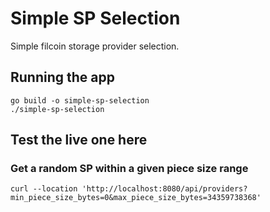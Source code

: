 # Simple SP Selection

Simple filcoin storage provider selection.

## Running the app
```
go build -o simple-sp-selection
./simple-sp-selection
```

## Test the live one here

### Get a random SP within a given piece size range
```
curl --location 'http://localhost:8080/api/providers?min_piece_size_bytes=0&max_piece_size_bytes=34359738368'
```

